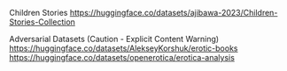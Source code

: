 Children Stories
https://huggingface.co/datasets/ajibawa-2023/Children-Stories-Collection


Adversarial Datasets
(Caution - Explicit Content Warning)
https://huggingface.co/datasets/AlekseyKorshuk/erotic-books
https://huggingface.co/datasets/openerotica/erotica-analysis